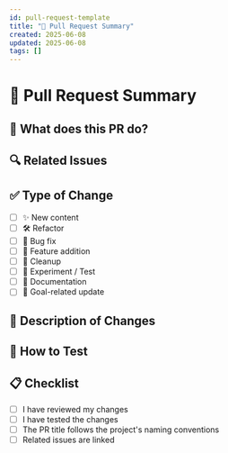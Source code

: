 ```yaml
---
id: pull-request-template
title: "📝 Pull Request Summary"
created: 2025-06-08
updated: 2025-06-08
tags: []
---
```


# 📝 Pull Request Summary

## 📌 What does this PR do?
<!-- Brief description of the changes -->

## 🔍 Related Issues
<!-- Reference any related issues: 
e.g., Closes #12, Addresses #34 
-->

## ✅ Type of Change
<!-- Check all that apply -->
- [ ] ✨ New content
- [ ] 🛠 Refactor
- [ ] 🐛 Bug fix
- [ ] 🌟 Feature addition
- [ ] 🧹 Cleanup
- [ ] 🧪 Experiment / Test
- [ ] 🧭 Documentation
- [ ] 🎯 Goal-related update

## 🧠 Description of Changes
<!-- Detailed description of what was added/changed and why -->

## 🔄 How to Test
<!-- Steps for testing the PR, if needed -->

## 📋 Checklist
<!-- Final checks before merging -->
- [ ] I have reviewed my changes
- [ ] I have tested the changes
- [ ] The PR title follows the project's naming conventions
- [ ] Related issues are linked